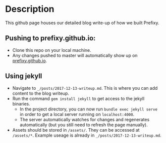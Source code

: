 # Description

This github page houses our detailed blog write-up of how we built Prefixy.

## Pushing to prefixy.github.io:

- Clone this repo on your local machine.
- Any changes pushed to master will automatically show up on [prefixy.github.io](http://prefixy.github.io).

## Using jekyll

 - Navigate to `_/posts/2017-12-13-writeup.md`. This is where you can add content to the blog writeup.
 - Run the command `gem install jekyll` to get access to the jekyll binaries.
   - In the project directory, you can now run `bundle exec jekyll serve` in order to get a local server running on `localhost:4000`.
   - The server automatically watches for changes and regenerates automatically (but you still need to refresh the page manually).
 - Assets should be stored in `/assets/`. They can be accessed at `/assets/*`. Example useage is already in `_/posts/2017-12-13-writeup.md`.
